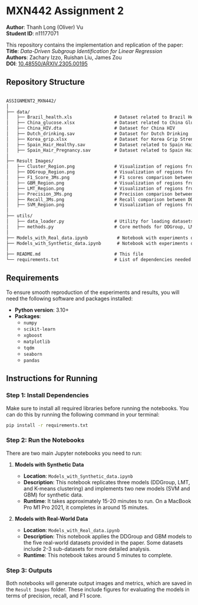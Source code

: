 # MXN442 Assignment 2

**Author**: Thanh Long (Oliver) Vu  
**Student ID**: n11177071

This repository contains the implementation and replication of the paper:  
**Title**: *Data-Driven Subgroup Identification for Linear Regression*  
**Authors**: Zachary Izzo, Ruishan Liu, James Zou  
**DOI**: [10.48550/ARXIV.2305.00195](https://doi.org/10.48550/ARXIV.2305.00195)

## Repository Structure
```markdown

ASSIGNMENT2_MXN442/
│
├── data/
│   ├── Brazil_health.xls                # Dataset related to Brazil Health (Heart Failure, Stroke)
│   ├── China_glucose.xlsx               # Dataset related to China Glucose (SUA-F, SUA-M)
│   ├── China_HIV.dta                    # Dataset for China HIV
│   ├── Dutch_drinking.sav               # Dataset for Dutch Drinking
│   ├── Korea_grip.xlsx                  # Dataset for Korea Grip Strength
│   ├── Spain_Hair_Healthy.sav           # Dataset related to Spain Hair (Healthy group)
│   ├── Spain_Hair_Pregnancy.sav         # Dataset related to Spain Hair (Pregnancy group)
│
├── Result Images/
│   ├── Cluster_Region.png               # Visualization of regions from K-means clustering
│   ├── DDGroup_Region.png               # Visualization of regions from DDGroup model
│   ├── F1_Score_3Ms.png                 # F1 scores comparison between DDGroup, LMT, and K-means
│   ├── GBM_Region.png                   # Visualization of regions from GBM model
│   ├── LMT_Region.png                   # Visualization of regions from LMT model
│   ├── Precision_3Ms.png                # Precision comparison between DDGroup, LMT, and K-means
│   ├── Recall_3Ms.png                   # Recall comparison between DDGroup, LMT, and K-means
│   ├── SVM_Region.png                   # Visualization of regions from SVM model
│
├── utils/
│   ├── data_loader.py                   # Utility for loading datasets for model training and testing
│   ├── methods.py                       # Core methods for DDGroup, LMT, K-means
│
├── Models_with_Real_data.ipynb           # Notebook with experiments on real-world datasets
├── Models_with_Synthetic_data.ipynb      # Notebook with experiments on synthetic datasets
│
├── README.md                            # This file
└── requirements.txt                     # List of dependencies needed to run the notebooks.

```

## Requirements

To ensure smooth reproduction of the experiments and results, you will need the following software and packages installed:

- **Python version**: 3.10+
- **Packages**:
  - `numpy`
  - `scikit-learn`
  - `xgboost`
  - `matplotlib`
  - `tqdm`
  - `seaborn`
  - `pandas`

## Instructions for Running

### Step 1: Install Dependencies
Make sure to install all required libraries before running the notebooks. You can do this by running the following command in your terminal:

```bash
pip install -r requirements.txt
```
### Step 2: Run the Notebooks

There are two main Jupyter notebooks you need to run:

1. **Models with Synthetic Data**  
   - **Location**: `Models_with_Synthetic_data.ipynb`
   - **Description**: This notebook replicates three models (DDGroup, LMT, and K-means clustering) and implements two new models (SVM and GBM) for synthetic data.
   - **Runtime**: It takes approximately 15-20 minutes to run. On a MacBook Pro M1 Pro 2021, it completes in around 15 minutes.

2. **Models with Real-World Data**  
   - **Location**: `Models_with_Real_data.ipynb`
   - **Description**: This notebook applies the DDGroup and GBM models to the five real-world datasets provided in the paper. Some datasets include 2-3 sub-datasets for more detailed analysis.
   - **Runtime**: This notebook takes around 5 minutes to complete.

### Step 3: Outputs

Both notebooks will generate output images and metrics, which are saved in the `Result Images` folder. These include figures for evaluating the models in terms of precision, recall, and F1 score.
